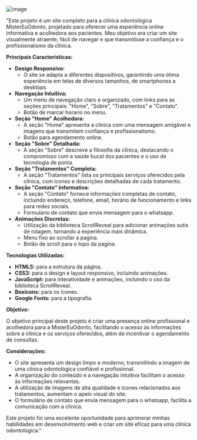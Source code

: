 ![image](https://github.com/user-attachments/assets/c6d5805a-8f80-493b-8ce8-5c6e24f84d3e)

"Este projeto é um site completo para a clínica odontológica MisterEuOdonto, projetado para oferecer uma experiência online informativa e acolhedora aos pacientes. Meu objetivo era criar um site visualmente atraente, fácil de navegar e que transmitisse a confiança e o profissionalismo da clínica.

**Principais Características:**

* **Design Responsivo:**
    * O site se adapta a diferentes dispositivos, garantindo uma ótima experiência em telas de diversos tamanhos, de smartphones a desktops.
* **Navegação Intuitiva:**
    * Um menu de navegação claro e organizado, com links para as seções principais: "Home", "Sobre", "Tratamentos" e "Contato".
    * Botão de marcar horario no menu.
* **Seção "Home" Acolhedora:**
    * A seção "Home" apresenta a clínica com uma mensagem amigável e imagens que transmitem confiança e profissionalismo.
    * Botão para agendamento online.
* **Seção "Sobre" Detalhada:**
    * A seção "Sobre" descreve a filosofia da clínica, destacando o compromisso com a saúde bucal dos pacientes e o uso de tecnologia de ponta.
* **Seção "Tratamentos" Completa:**
    * A seção "Tratamentos" lista os principais serviços oferecidos pela clínica, com ícones e descrições detalhadas de cada tratamento.
* **Seção "Contato" Informativa:**
    * A seção "Contato" fornece informações completas de contato, incluindo endereço, telefone, email, horário de funcionamento e links para redes sociais.
    * Formulário de contato que envia mensagem para o whatsapp.
* **Animações Discretas:**
    * Utilização da biblioteca ScrollReveal para adicionar animações sutis de rolagem, tornando a experiência mais dinâmica.
    * Menu fixo ao scrollar a pagina.
    * Botão de scroll para o topo da pagina.

**Tecnologias Utilizadas:**

* **HTML5:** para a estrutura da página.
* **CSS3:** para o design e layout responsivo, incluindo animações.
* **JavaScript:** para interatividade e animações, incluindo o uso da biblioteca ScrollReveal.
* **Boxicons:** para os ícones.
* **Google Fonts:** para a tipografia.

**Objetivo:**

O objetivo principal deste projeto é criar uma presença online profissional e acolhedora para a MisterEuOdonto, facilitando o acesso às informações sobre a clínica e os serviços oferecidos, além de incentivar o agendamento de consultas.

**Considerações:**

* O site apresenta um design limpo e moderno, transmitindo a imagem de uma clínica odontológica confiável e profissional.
* A organização do conteúdo e a navegação intuitiva facilitam o acesso às informações relevantes.
* A utilização de imagens de alta qualidade e ícones relacionados aos tratamentos, aumentam o apelo visual do site.
* O formulário de contato que envia mensagem para o whatsapp, facilita a comunicação com a clinica.

Este projeto foi uma excelente oportunidade para aprimorar minhas habilidades em desenvolvimento web e criar um site eficaz para uma clínica odontológica."
